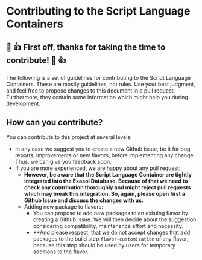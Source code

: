 # Contributing to the Script Language Containers

## :tada: :+1: First off, thanks for taking the time to contribute! :tada: :+1:

The following is a set of guidelines for contributing to the Script Language Containers. 
These are mostly guidelines, not rules. Use your best judgment, and feel free 
to propose changes to this document in a pull request. 
Furthermore, they contain some information which might help you during development.

## How can you contribute?

You can contribute to this project at several levels:
- In any case we suggest you to create a new Github issue, be it for bug reports, improvements or new flavors, before implementing any change. Thus, we can give you feedback soon. 
- If you are more experienced, we are happy about any pull request: 
    - **However, be aware that the Script Language Container are tightly integrated into the Exasol Database. 
    Because of that we need to check any contribution thoroughly and might reject pull requests which may break this integration. 
    So, again, please open first a Github Issue and discuss the changes with us.**
    - Adding new package to flavors:
      - You can propose to add new packages to an existing flavor by creating a Github issue. We will then decide about the suggestion considering compatibility, maintenance effort and necessity. 
      - **And please respect, that we do not accept changes that add packages to the build step 
      `flavor-customization` of any flavor, because this step should be used by users for 
      temporary additions to the flavor. 
